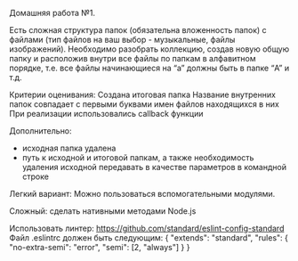 Домашняя работа №1.

Есть сложная структура папок (обязательна вложенность папок) с файлами (тип файлов на ваш выбор - музыкальные, файлы изображений). Необходимо разобрать коллекцию, создав новую общую папку и расположив внутри все файлы по папкам в алфавитном порядке, т.е. все файлы начинающиеся на “a” должны быть в папке “A” и т.д.

Критерии оценивания:
Создана итоговая папка
Название внутренних папок совпадает с первыми буквами имен файлов находящихся в них
При реализации использовались callback функции

Дополнительно:

- исходная папка удалена
- путь к исходной и итоговой папкам, а также необходимость удаления исходной передавать в качестве параметров в командной строке

Легкий вариант: Можно пользоваться вспомогательными модулями.

Сложный: сделать нативными методами Node.js

Использовать линтер:
https://github.com/standard/eslint-config-standard
Файл .eslintrc должен быть следующим:
{
"extends": "standard",
"rules": {
"no-extra-semi": "error",
"semi": [2, "always"]
}
}
